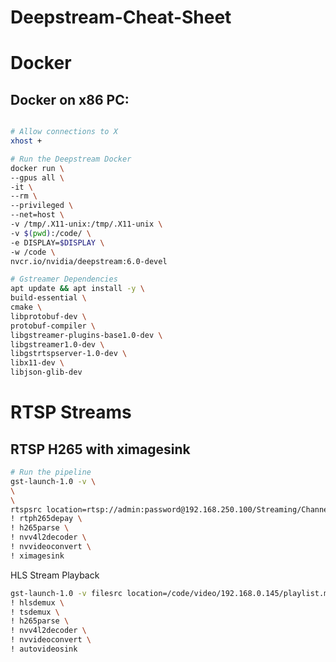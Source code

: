 # Deepstream-Cheat-Sheet

# Docker

## Docker on x86 PC:

```bash

# Allow connections to X
xhost +

# Run the Deepstream Docker
docker run \
--gpus all \
-it \
--rm \
--privileged \
--net=host \
-v /tmp/.X11-unix:/tmp/.X11-unix \
-v $(pwd):/code/ \
-e DISPLAY=$DISPLAY \
-w /code \
nvcr.io/nvidia/deepstream:6.0-devel

# Gstreamer Dependencies
apt update && apt install -y \
build-essential \
cmake \
libprotobuf-dev \
protobuf-compiler \
libgstreamer-plugins-base1.0-dev \
libgstreamer1.0-dev \
libgstrtspserver-1.0-dev \
libx11-dev \
libjson-glib-dev
```

# RTSP Streams

## RTSP H265 with ximagesink

```bash
# Run the pipeline
gst-launch-1.0 -v \
\
\
rtspsrc location=rtsp://admin:password@192.168.250.100/Streaming/Channels/102 \
! rtph265depay \
! h265parse \
! nvv4l2decoder \
! nvvideoconvert \
! ximagesink
```


HLS Stream Playback
```bash
gst-launch-1.0 -v filesrc location=/code/video/192.168.0.145/playlist.m3u8 \
! hlsdemux \
! tsdemux \
! h265parse \
! nvv4l2decoder \
! nvvideoconvert \
! autovideosink

```
